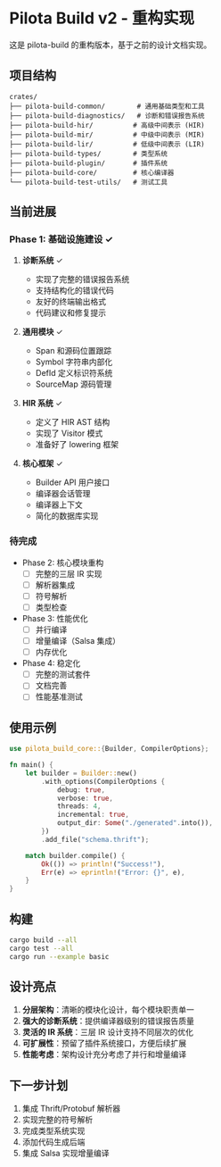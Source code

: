 # Pilota Build v2 - 重构实现

这是 pilota-build 的重构版本，基于之前的设计文档实现。

## 项目结构

```
crates/
├── pilota-build-common/        # 通用基础类型和工具
├── pilota-build-diagnostics/   # 诊断和错误报告系统
├── pilota-build-hir/          # 高级中间表示 (HIR)
├── pilota-build-mir/          # 中级中间表示 (MIR)
├── pilota-build-lir/          # 低级中间表示 (LIR)
├── pilota-build-types/        # 类型系统
├── pilota-build-plugin/       # 插件系统
├── pilota-build-core/         # 核心编译器
└── pilota-build-test-utils/   # 测试工具
```

## 当前进展

### Phase 1: 基础设施建设 ✓

1. **诊断系统** ✓
   - 实现了完整的错误报告系统
   - 支持结构化的错误代码
   - 友好的终端输出格式
   - 代码建议和修复提示

2. **通用模块** ✓
   - Span 和源码位置跟踪
   - Symbol 字符串内部化
   - DefId 定义标识符系统
   - SourceMap 源码管理

3. **HIR 系统** ✓
   - 定义了 HIR AST 结构
   - 实现了 Visitor 模式
   - 准备好了 lowering 框架

4. **核心框架** ✓
   - Builder API 用户接口
   - 编译器会话管理
   - 编译器上下文
   - 简化的数据库实现

### 待完成

- Phase 2: 核心模块重构
  - [ ] 完整的三层 IR 实现
  - [ ] 解析器集成
  - [ ] 符号解析
  - [ ] 类型检查

- Phase 3: 性能优化
  - [ ] 并行编译
  - [ ] 增量编译（Salsa 集成）
  - [ ] 内存优化

- Phase 4: 稳定化
  - [ ] 完整的测试套件
  - [ ] 文档完善
  - [ ] 性能基准测试

## 使用示例

```rust
use pilota_build_core::{Builder, CompilerOptions};

fn main() {
    let builder = Builder::new()
        .with_options(CompilerOptions {
            debug: true,
            verbose: true,
            threads: 4,
            incremental: true,
            output_dir: Some("./generated".into()),
        })
        .add_file("schema.thrift");

    match builder.compile() {
        Ok(()) => println!("Success!"),
        Err(e) => eprintln!("Error: {}", e),
    }
}
```

## 构建

```bash
cargo build --all
cargo test --all
cargo run --example basic
```

## 设计亮点

1. **分层架构**：清晰的模块化设计，每个模块职责单一
2. **强大的诊断系统**：提供编译器级别的错误报告质量
3. **灵活的 IR 系统**：三层 IR 设计支持不同层次的优化
4. **可扩展性**：预留了插件系统接口，方便后续扩展
5. **性能考虑**：架构设计充分考虑了并行和增量编译

## 下一步计划

1. 集成 Thrift/Protobuf 解析器
2. 实现完整的符号解析
3. 完成类型系统实现
4. 添加代码生成后端
5. 集成 Salsa 实现增量编译